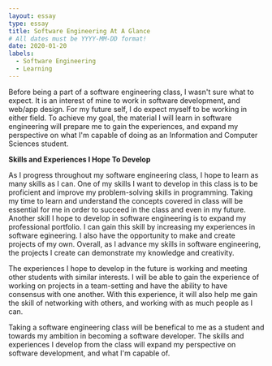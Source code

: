 ```yaml
---
layout: essay
type: essay
title: Software Engineering At A Glance
# All dates must be YYYY-MM-DD format!
date: 2020-01-20
labels:
  - Software Engineering
  - Learning
---
```


  Before being a part of a software engineering class, I wasn't sure what to expect. It is an interest of mine to work in software development, and web/app design. For my future self, I do expect myself to be working in either field. To achieve my goal, the material I will learn in software engineering will prepare me to gain the experiences, and expand my perspective on what I'm capable of doing as an Information and Computer Sciences student. 

**Skills and Experiences I Hope To Develop**
  
  As I progress throughout my software engineering class, I hope to learn as many skills as I can. One of my skills I want to develop in this class is to be proficient and improve my problem-solving skills in programming. Taking my time to learn and understand the concepts covered in class will be essential for me in order to succeed in the class and even in my future. Another skill I hope to develop in software engineering is to expand my professional portfolio. I can gain this skill by increasing my experiences in software egineering. I also have the opportunity to make and create projects of my own. Overall, as I advance my skills in software engineering, the projects I create can demonstrate my knowledge and creativity. 
 
  The experiences I hope to develop in the future is working and meeting other students with similar interests. I will be able to gain the experience of working on projects in a team-setting and have the ability to have consensus with one another. With this experience, it will also help me gain the skill of networking with others, and working with as much people as I can. 
  
  Taking a software engineering class will be benefical to me as a student and towards my ambition in becoming a software developer. The skills and experiences I develop from the class will expand my perspective on software development, and what I'm capable of.
